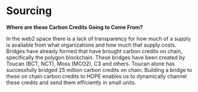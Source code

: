 # Sourcing

**Where are these Carbon Credits Going to Come From?**&#x20;

In the web2 space there is a lack of transparency for how much of a supply is available from what organizations and how much that supply costs. Bridges have already formed that have brought carbon credits on chain, specifically the polygon blockchain. These bridges have been created by Toucan (BCT, NCT), Moss (MCO2), C3 and others. Toucan alone has successfully bridged 25 million carbon credits on chain. Building a bridge to these on chain carbon credits to HOPE enables us to dynamically channel these credits and send them efficiently in small units.&#x20;
